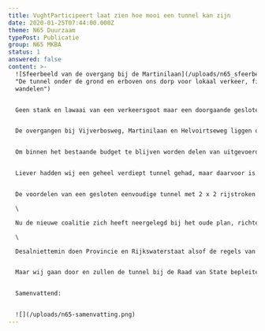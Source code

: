 ```yaml
---
title: VughtParticipeert laat zien hoe mooi een tunnel kan zijn
date: 2020-01-25T07:44:00.000Z
theme: N65 Duurzaam
typePost: Publicatie
group: N65 MKBA
status: 1
answered: false
content: >-
  ![Sfeerbeeld van de overgang bij de Martinilaan](/uploads/n65_sfeerbeeld.jpg
  "De tunnel onder de grond en erboven ons dorp voor lokaal verkeer, fietsers en
  wandelen")


  Geen stank en lawaai van een verkeersgoot maar een doorgaande gesloten tunnel. Het doorgaand verkeer wordt gescheiden, gaat direct onder de grond en wij krijgen ons dorp terug. Ruimte voor lokaal verkeer, fietsers en wandelaars, gezond en veilig voor ons en onze kinderen. Bijgaand sfeerbeeld geeft een indruk van hoe het ook kan, we moeten het gewoon willen. 


  De overgangen bij Vijverbosweg, Martinilaan en Helvoirtseweg liggen op maaiveld niveau en worden niet gecombineerd met op- of afritten naar de N65. Gewoon dorpse kruisingen zonder gevaarlijke ovondes en een hooggelegen smalle brug. 


  Om binnen het bestaande budget te blijven worden delen van uitgevoerd als landtunnel: een geheel gesloten tunnelbuis zodat er geen overlast is van stank of lawaai. De ruimte erop is voor wandelaars, de ruimte ernaast voor lokaal verkeer zoals bewoners en fietsers.


  Liever hadden wij een geheel verdiept tunnel gehad, maar daarvoor is (nog) geen budget. Maar laat 1 ding duidelijk zijn: ook als gedeeltelijke landtunnel is dit voorstel 100 keer beter dan de verkeersgoot. De ruimte boven N65 is weer van ons.


  De voordelen van een gesloten eenvoudige tunnel met 2 x 2 rijstroken zijn enorm: géén geluidshinder en luchtvervuiling, scheiding van doorgaand en lokaal verkeer, én niet het minst ook een volledige aansluiting bij de J.F. Kennedylaan-Helvoirtseweg, zodat het lokale wegennet niet belast wordt. Aanvullende kosten nodig voor aanpassing van de Helvoirtseweg en andere wegen in woonwijken zijn dus overbodig anders dan het geval is in het VKA+ plan. Deze kosten spaart de gemeente uit.\

  \

  Nu de nieuwe coalitie zich heeft neergelegd bij het oude plan, richten wij ons met inwoners op de Raad van State. 31 Beroepsprocedures laten zien hoeveel onvrede er is onder inwoners en bedrijven. Uit diverse zaken blijkt gebrek aan participatie, misleiding, onbehoorlijk bestuur en kortzichtigheid. De Raad van State zal hierover een beslissing moeten nemen, tot dan is niets zeker.\

  \

  Desalniettemin doen Provincie en Rijkswaterstaat alsof de regels van onze samenleving voor hen niet gelden en denderen door met de aanbesteding van dit project. Daarmee intimideren zij onze gemeenteraad en maken zij veel kosten die bij een afwijzing door de Raad van State direct moeten worden afgeschreven.


  Maar wij gaan door en zullen de tunnel bij de Raad van State bepleiten. Help ons daarbij en steun ons met uw lidmaatschap en donatie voor verkeersveiligheidsonderzoeken die onze zaak bij de Raad van State versterken.


  Samenvattend:


  ![](/uploads/n65-samenvatting.png)
---
```

